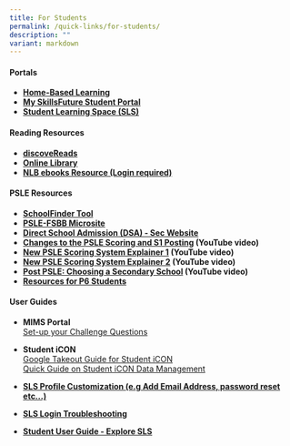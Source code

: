 ```yaml
---
title: For Students
permalink: /quick-links/for-students/
description: ""
variant: markdown
---
```

#### Portals

* [**Home-Based Learning**](https://sites.google.com/moe.edu.sg/gesps-hbl/home?authuser=1)
* [**My SkillsFuture Student Portal**](https://www.myskillsfuture.gov.sg/content/student/en/primary.html)
* [**Student Learning Space (SLS)**](https://vle.learning.moe.edu.sg/login)


#### Reading Resources

*   [**discoveReads**](http://www.nlb.gov.sg/discovereads/)
*   [**Online Library**](https://schoolibrary.moe.edu.sg/ganengsengpri/cgi-bin/spydus.exe/MSGTRN/WPAC/HOME)
*   [**NLB ebooks Resource (Login required)**](http://eresources.nlb.gov.sg/main/Browse?browseBy=children)

#### PSLE Resources

*   [**SchoolFinder Tool**](https://moe.gov.sg/schoolfinder)
*   [**PSLE-FSBB Microsite**](https://go.gov.sg/pslefsbb)
*   [**Direct School Admission (DSA) - Sec Website**](https://www.moe.gov.sg/dsa-sec)
*   **[Changes to the PSLE Scoring and S1 Posting](https://www.youtube.com/watch?v=XNhLvEk_B90&amp;t=12s)&nbsp;(YouTube video)**
*   **[New PSLE Scoring System Explainer 1](https://go.gov.sg/psle-explainer-1)&nbsp;(YouTube video)**
*   **[New PSLE Scoring System Explainer 2](https://go.gov.sg/psle-explainer-2)&nbsp;(YouTube video)**
*   **[Post PSLE: Choosing a Secondary School](https://go.gov.sg/postpsle-choosing-a-secondary-school)&nbsp;(YouTube video)**
*   **[Resources for P6 Students](https://go.gov.sg/gesps-recource-for-p6students)**

#### User Guides

* **MIMS Portal**<br>
[Set-up your Challenge Questions](/files/Posters_MIMS_SSPR_Guide.pdf)

* **Student iCON**<br>
[Google Takeout Guide for Student iCON ](/files/For_Graduating_Students__Google_Takeout_Guide_for_Student_iCON__2024_.pdf)<br>
[Quick Guide on Student iCON Data Management](/files/For_Student_All_Levels__Quick_Guide_on_Student_iCON_Data_Management.pdf)
* [**SLS Profile Customization (e.g Add Email Address, password reset etc...)**](https://www.learning.moe.edu.sg/student-user-guide/customise/set-password-reset-email-address/)
* [**SLS Login Troubleshooting**](https://www.learning.moe.edu.sg/login-troubleshooting/authentication/index/)
* [**Student User Guide - Explore SLS**](https://www.learning.moe.edu.sg/student-user-guide/index/)

